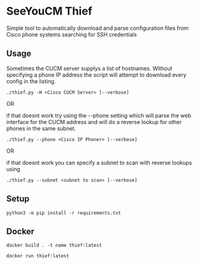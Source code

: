 # SeeYouCM Thief

Simple tool to automatically download and parse configuration files from Cisco phone systems searching for SSH credentials

## Usage

Sometimes the CUCM server supplys a list of hostnames. Without specifying a phone IP address the script will attempt to
download every config in the listing.

`./thief.py -H <Cisco CUCM Server> [--verbose]`

OR 

if that doesnt work try using the --phone setting which will parse the web interface for the CUCM address and will do a reverse lookup for other phones in the same subnet.

`./thief.py --phone <Cisco IP Phoner> [--verbose]`

OR

if that doesnt work you can specify a subnet to scan with reverse lookups using 
 
`./thief.py --subnet <subnet to scan> [--verbose]`

## Setup
`python3 -m pip install -r requirements.txt`

## Docker
`docker build . -t name thief:latest`

`docker run thief:latest`
